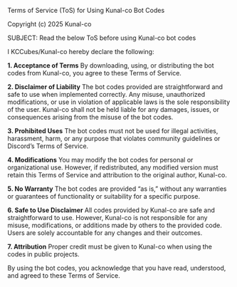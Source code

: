 Terms of Service (ToS) for Using Kunal-co Bot Codes

Copyright (c) 2025 Kunal-co

SUBJECT: Read the below ToS before using Kunal-co bot codes

I KCCubes/Kunal-co hereby declare the following:

**1.	Acceptance of Terms**
By downloading, using, or distributing the bot codes from Kunal-co, you agree to these Terms of Service.

**2.	Disclaimer of Liability**
The bot codes provided are straightforward and safe to use when implemented correctly. Any misuse, unauthorized modifications, or use in violation of applicable laws is the sole responsibility of the user. Kunal-co shall not be held liable for any damages, issues, or consequences arising from the misuse of the bot codes.

**3.	Prohibited Uses**
The bot codes must not be used for illegal activities, harassment, harm, or any purpose that violates community guidelines or Discord’s Terms of Service.

**4.	Modifications**
You may modify the bot codes for personal or organizational use. However, if redistributed, any modified version must retain this Terms of Service and attribution to the original author, Kunal-co.

**5.	No Warranty**
The bot codes are provided “as is,” without any warranties or guarantees of functionality or suitability for a specific purpose.

**6. Safe to Use Disclaimer** 
All codes provided by Kunal-co are safe and straightforward to use. However, Kunal-co is not responsible for any misuse, modifications, or additions made by others to the provided code. Users are solely accountable for any changes and their outcomes.

**7. Attribution**
Proper credit must be given to Kunal-co when using the codes in public projects.

By using the bot codes, you acknowledge that you have read, understood, and agreed to these Terms of Service.
